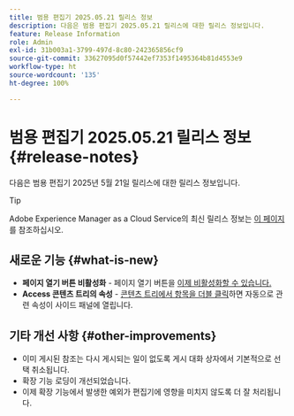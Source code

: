```yaml
---
title: 범용 편집기 2025.05.21 릴리스 정보
description: 다음은 범용 편집기 2025.05.21 릴리스에 대한 릴리스 정보입니다.
feature: Release Information
role: Admin
exl-id: 31b003a1-3799-497d-8c80-242365856cf9
source-git-commit: 33627095d0f57442ef7353f1495364b81d4553e9
workflow-type: ht
source-wordcount: '135'
ht-degree: 100%

---
```


# 범용 편집기 2025.05.21 릴리스 정보 {#release-notes}

다음은 범용 편집기 2025년 5월 21일 릴리스에 대한 릴리스 정보입니다.

>[!TIP]
>
>Adobe Experience Manager as a Cloud Service의 최신 릴리스 정보는 [이 페이지](/help/release-notes/release-notes-cloud/release-notes-current.md)를 참조하십시오.

## 새로운 기능 {#what-is-new}

* **페이지 열기 버튼 비활성화** - 페이지 열기 버튼을 [이제 비활성화할 수 있습니다.](/help/implementing/universal-editor/customizing.md#open-page)
* **Access 콘텐츠 트리의 속성** - [콘텐츠 트리에서 항목을 더블 클릭](/help/sites-cloud/authoring/universal-editor/navigation.md)하면 자동으로 관련 속성이 사이드 패널에 열립니다.

## 기타 개선 사항 {#other-improvements}

* 이미 게시된 참조는 다시 게시되는 일이 없도록 게시 대화 상자에서 기본적으로 선택 취소됩니다.
* 확장 기능 로딩이 개선되었습니다.
* 이제 확장 기능에서 발생한 예외가 편집기에 영향을 미치지 않도록 더 잘 처리됩니다.
